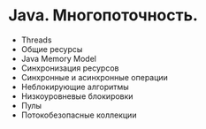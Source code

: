 # Java. Многопоточность.

- Threads
- Общие ресурсы
- Java Memory Model
- Синхронизация ресурсов
- Синхронные и асинхронные операции
- Неблокирующие алгоритмы
- Низкоуровневые блокировки
- Пулы
- Потокобезопасные коллекции
